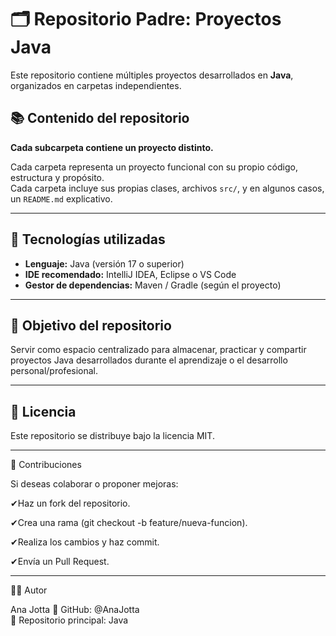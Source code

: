 # 🗂️ Repositorio Padre: Proyectos Java <br>

Este repositorio contiene múltiples proyectos desarrollados en **Java**, organizados en carpetas independientes. 

## 📚 Contenido del repositorio <br>

**Cada subcarpeta contiene un proyecto distinto.**

Cada carpeta representa un proyecto funcional con su propio código, estructura y propósito. <br>
Cada carpeta incluye sus propias clases, archivos `src/`, y en algunos casos, un `README.md` explicativo. <br>

---

## 🧰 Tecnologías utilizadas <br>

- **Lenguaje:** Java (versión 17 o superior) <br>
- **IDE recomendado:** IntelliJ IDEA, Eclipse o VS Code <br>
- **Gestor de dependencias:** Maven / Gradle (según el proyecto) <br>

---

## 🧪 Objetivo del repositorio <br>

Servir como espacio centralizado para almacenar, practicar y compartir proyectos Java desarrollados durante el aprendizaje o el desarrollo personal/profesional. <br>

---

## 📄 Licencia <br>

Este repositorio se distribuye bajo la licencia MIT.

---

🤝 Contribuciones <br>

Si deseas colaborar o proponer mejoras:

✔Haz un fork del repositorio.

✔Crea una rama (git checkout -b feature/nueva-funcion).

✔Realiza los cambios y haz commit.

✔Envía un Pull Request. <br>

---

👩‍💻 Autor <br>

Ana Jotta
📍 GitHub: @AnaJotta
 <br>
💬 Repositorio principal: Java
 <br>
